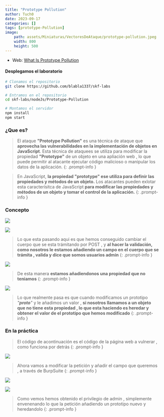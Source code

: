 ```yaml
---
title: "Prototype Pollution"
author: Tuch0
date: 2023-09-17
categories: []
tags: [prototype-Pollution]
image:
    path: assets/Miniaturas/VectoresDeAtaque/prototype-pollution.jpeg
    width: 800
    height: 500
---
```


- Web: [What Is Prototype Pollution](https://medium.com/node-modules/whait-is-prototype-pollution-and-why-is-it-such-a-big-deal-2dd8d89a93c)


#### Desplegamos el laboratorio

```bash
# Clonamos el repositorio
git clone https://github.com/blabla1337/skf-labs

# Entramos en el repositorio
cd skf-labs/nodeJs/Prototype-Pollution

# Montamos el servidor
npm install
npm start
```

### ¿Que es?

> El ataque **"Prototype Pollution"** es una técnica de ataque que **aprovecha las vulnerabilidades en la implementación de objetos en JavaScript**. Esta técnica de ataquees se utiliza para modificar la propiedad **"Prototype"** de un objeto en una apliación web , lo que puede permitir al atacante ejecutar código malicioso o manipular los datos de la aplicación.
{: .prompt-info }

> En JavaScript, **la propiedad "prototype" ese utiliza para definir las propiedades y métodos de un objeto.** Los atacantes pueden exlotar esta caracterísitca de JavaScript **para modificar las propiedades y métodos de un objeto y tomar el control de la aplicación.**
{: .prompt-info }

### Concepto

![](../../assets/VectoresDeAtaque/Prototype-Pollution/1.jpg)

![](../../assets/VectoresDeAtaque/Prototype-Pollution/2.jpg)

> Lo que esta pasando aqui es que hemos conseguido cambiar el cuerpo que se esta trámitando por POST , y  **al hacer la validación, como nosotros le estamos añadiendo un campo en el cuerpo que se trámita , valida y dice que somos usuarios admin**
{: .prompt-info }

![](../../assets/VectoresDeAtaque/Prototype-Pollution/3.jpg)

> De esta manera **estamos añadiendonos una propiedad que no teniamos**
{: .prompt-info }

![](../../assets/VectoresDeAtaque/Prototype-Pollution/4.jpg)

> Lo que realmente pasa es que cuando modificamos un prototipo _"__proto__"_ y le añadimos un valor , **si nosotros llamamos a un objeto que no tiene esta propiedad , lo que esta haciendo es heredar y obtener el valor de el prototipo que hemos modificado**
{: .prompt-info }



### En la práctica

> El código de acontinuación es el código de la página web a vulnerar ,  como funciona por detrás
{: .prompt-info }

![](../../assets/VectoresDeAtaque/Prototype-Pollution/5.jpg)

> Ahora vamos a modificar la petición y añadir el campo que queremos , a través de BurpSuite
{: .prompt-info }

![](../../assets/VectoresDeAtaque/Prototype-Pollution/6.jpg)

![](../../assets/VectoresDeAtaque/Prototype-Pollution/7.jpg)

> Como vemos hemos obtenido el privilegio de admin , simplemente envenenando lo que la petición añadiendo un prototipo nuevo y heredandolo
{: .prompt-info }


